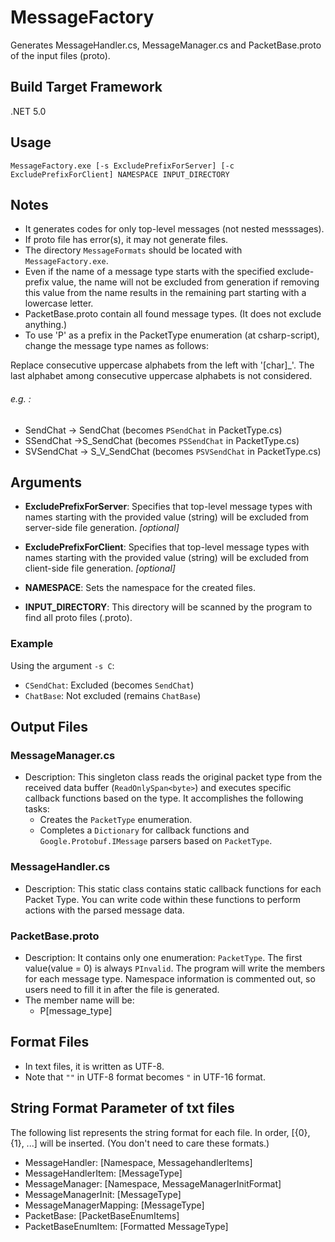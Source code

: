 ﻿# MessageFactory

Generates MessageHandler.cs, MessageManager.cs and PacketBase.proto of the input files (proto).

## Build Target Framework
.NET 5.0

## Usage
```
MessageFactory.exe [-s ExcludePrefixForServer] [-c ExcludePrefixForClient] NAMESPACE INPUT_DIRECTORY
```
## Notes
- It generates codes for only top-level messages (not nested messsages).
- If proto file has error(s), it may not generate files.
- The directory `MessageFormats` should be located with `MessageFactory.exe`.
- Even if the name of a message type starts with the specified exclude-prefix value, the name will not be excluded from generation if removing this value from the name results in the remaining part starting with a lowercase letter.
- PacketBase.proto contain all found message types. (It does not exclude anything.)
- To use 'P' as a prefix in the PacketType enumeration (at csharp-script), change the message type names as follows: 

Replace consecutive uppercase alphabets from the left with '[char]_'.
The last alphabet among consecutive uppercase alphabets is not considered.

###### e.g. :
 - SendChat -> SendChat (becomes `PSendChat` in PacketType.cs)
 - SSendChat ->S_SendChat (becomes `PSSendChat` in PacketType.cs)
 - SVSendChat -> S_V_SendChat (becomes `PSVSendChat` in PacketType.cs)

## Arguments

- **ExcludePrefixForServer**: Specifies that top-level message types with names starting with the provided value (string) will be excluded from server-side file generation. *[optional]*

- **ExcludePrefixForClient**: Specifies that top-level message types with names starting with the provided value (string) will be excluded from client-side file generation. *[optional]*

- **NAMESPACE**: Sets the namespace for the created files.

- **INPUT_DIRECTORY**: This directory will be scanned by the program to find all proto files (.proto).


### Example

Using the argument `-s C`:

- `CSendChat`: Excluded (becomes `SendChat`)
- `ChatBase`: Not excluded (remains `ChatBase`)

## Output Files

### MessageManager.cs
- Description: This singleton class reads the original packet type from the received data buffer (`ReadOnlySpan<byte>`) and executes specific callback functions based on the type. It accomplishes the following tasks:
    - Creates the `PacketType` enumeration.
    - Completes a `Dictionary` for callback functions and `Google.Protobuf.IMessage` parsers based on `PacketType`.

### MessageHandler.cs
- Description: This static class contains static callback functions for each Packet Type. You can write code within these functions to perform actions with the parsed message data.

### PacketBase.proto
- Description: It contains only one enumeration: `PacketType`. The first value(value = 0) is always `PInvalid`. The program will write the members for each message type. Namespace information is commented out, so users need to fill it in after the file is generated.
- The member name will be:
    - P[message_type]

## Format Files
- In text files, it is written as UTF-8.
- Note that `""` in UTF-8 format becomes `"` in UTF-16 format.

## String Format Parameter of txt files
The following list represents the string format for each file. In order, [{0}, {1}, ...] will be inserted. (You don't need to care these formats.)

- MessageHandler: [Namespace, MessagehandlerItems]
- MessageHandlerItem: [MessageType]
- MessageManager: [Namespace, MessageManagerInitFormat]
- MessageManagerInit: [MessageType]
- MessageManagerMapping: [MessageType]
- PacketBase: [PacketBaseEnumItems]
- PacketBaseEnumItem: [Formatted MessageType]